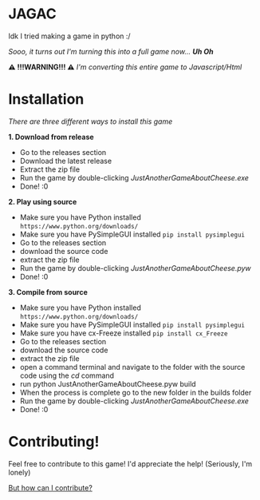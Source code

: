 # JAGAC
 Idk I tried making a game in python :/
 
 *Sooo, it turns out I'm turning this into a full game now... **Uh Oh***

__**⚠ !!!WARNING!!! ⚠**__
*I'm converting this entire game to Javascript/Html*

# Installation
*There are three different ways to install this game*

**1. Download from release**
- Go to the releases section
- Download the latest release
- Extract the zip file
- Run the game by double-clicking *JustAnotherGameAboutCheese.exe*
- Done! :0

**2. Play using source**
- Make sure you have Python installed `https://www.python.org/downloads/`
- Make sure you have PySimpleGUI installed `pip install pysimplegui`
- Go to the releases section
- download the source code
- extract the zip file
- Run the game by double-clicking *JustAnotherGameAboutCheese.pyw*
- Done! :0

**3. Compile from source**
- Make sure you have Python installed `https://www.python.org/downloads/`
- Make sure you have PySimpleGUI installed `pip install pysimplegui`
- Make sure you have cx-Freeze installed `pip install cx_Freeze`
- Go to the releases section
- download the source code
- extract the zip file
- open a command terminal and navigate to the folder with the source code using the *cd* command
- run python JustAnotherGameAboutCheese.pyw build
- When the process is complete go to the new folder in the builds folder
- Run the game by double-clicking *JustAnotherGameAboutCheese.exe*
- Done! :0

# Contributing!
Feel free to contribute to this game!
I'd appreciate the help! (Seriously, I'm lonely)

[But how can I contribute?](https://github.com/MASTRIO/JAGAC/blob/master/CONTRIBUTING.md)
